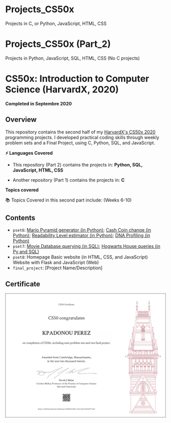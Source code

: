 # Projects_CS50x 
Projects in C, or Python, JavaScript, HTML, CSS

# Projects_CS50x (Part_2)
Projects in Python, JavaScript, SQL, HTML, CSS (No C projects)


# CS50x: Introduction to Computer Science (HarvardX, 2020)
**Completed in Septembre 2020**

## Overview
This repository contains the second half of my [HarvardX's CS50x 2020](https://cs50.harvard.edu/college/2020/fall/syllabus/) programming projects. 
I developed practical coding skills through weekly problem sets and a Final Project, using C, Python, SQL, and JavaScript. 

**⚡ Languages Covered**
- This repository (Part 2) contains the projects in: **Python, SQL, JavaScript, HTML, CSS**

- Another repository (Part 1) contains the projects in: **C**




**Topics covered** 

📚 Topics Covered in this second part include: (Weeks 6-10)




## Contents

- `pset6`: [Mario Pyramid generator (in Python)](/%20Mario%20Pyramid%20generator%20(in%20Python)%20–%206.2./); [Cash Coin change (in Python)](/%20%20Cash%20Coin%20change%20(in%20Python)%20–%20%206.3./); [Readability Level estimator (in Python)](/%20%20%20Readability%20Level%20estimator%20(in%20Python)%20–%20%206.4./); [DNA Profiling (in Python)](/%20%20%20%20DNA%20Profiling%20(in%20Python)%20–%206.5./)
- `pset7`: [Movie Database querying (in SQL)](/%20%20%20%20%20Movie%20Database%20querying%20(in%20SQL)%20–%207.1./); [Hogwarts House queries (in Py and SQL)](/%20%20%20%20%20%20Hogwarts%20House%20queries%20(in%20Py%20and%20SQL)%20–%207.2./)
- `pset8`: Homepage Basic website (in HTML, CSS, and JavaScript)
Website with Flask and JavaScript (Web)
- `final_project`: [Project Name/Description]



## Certificate
![CS50x Certificate](images/Certificat_CS50x_letter.png)

